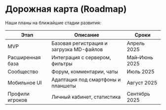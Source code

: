 # Дорожная карта (Roadmap)

Наши планы на ближайшие стадии развития:

| Этап           | Описание                                | Сроки       |
| -------------- | --------------------------------------- | ----------- |
| MVP            | Базовая регистрация и загрузка MD-файлов| Апрель 2025 |
| Расширенная база | Интеграция с сервером, фильтры        | Май–Июнь 2025 |
| Сообщество     | Форум, комментарии, чаты               | Июль 2025   |
| Мобильное UI   | Адаптация под смартфоны и планшеты     | Август 2025 |
| Профили игроков | Личный кабинет, статистика             | Сентябрь 2025 |